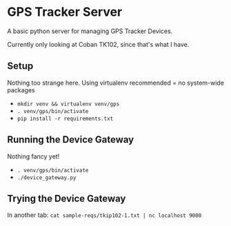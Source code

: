 # GPS Tracker Server #
A basic python server for managing GPS Tracker Devices.

Currently only looking at Coban TK102, since that's what I have.

## Setup ##
Nothing too strange here. Using virtualenv recommended = no system-wide packages
* `mkdir venv && virtualenv venv/gps`
* `. venv/gps/bin/activate`
* `pip install -r requirements.txt`

## Running the Device Gateway ##
Nothing fancy yet!
* `. venv/gps/bin/activate`
* `./device_gateway.py`

## Trying the Device Gateway ##
In another tab: `cat sample-reqs/tkip102-1.txt | nc localhost 9000`
